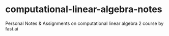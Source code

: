 # computational-linear-algebra-notes

Personal Notes & Assignments on computational linear algebra 2 course by fast.ai
